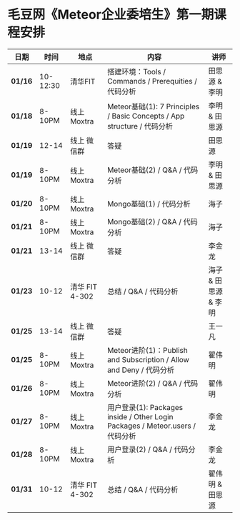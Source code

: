 # 毛豆网《Meteor企业委培生》第一期课程安排

| 日期  | 时间   | 地点 | 内容 | 讲师 |
|-------|-------|------|------|------|
| **01/16** |10-12:30 | 清华FIT | 搭建环境：Tools / Commands / Prerequities / 代码分析 | 田思源 & 李明 |
| **01/18** | 8-10PM  | 线上 Moxtra    | Meteor基础(1): 7 Principles / Basic Concepts / App structure / 代码分析 | 李明 & 田思源     |
| **01/19** | 12-14   | 线上 微信群  | 答疑  | 田思源 |
| **01/19** | 8-10PM  | 线上 Moxtra | Meteor基础(2) / Q&A  / 代码分析 | 李明 & 田思源 |
| **01/20** | 8-10PM  | 线上 Moxtra    | Mongo基础(1) / 代码分析 | 海子 |
| **01/21** | 8-10PM  | 线上 Moxtra    | Mongo基础(2) / Q&A / 代码分析 | 海子 |
| **01/21** | 13-14   | 线上 微信群  | 答疑  | 李金龙 |
| **01/23** | 10-12   | 清华 FIT 4-302 | 总结 / Q&A / 代码分析 | 海子 & 田思源 & 李明 |
| **01/25** | 13-14   | 线上 微信群  | 答疑  | 王一凡 |
| **01/25** | 8-10PM  | 线上 Moxtra | Meteor进阶(1)：Publish and Subscription / Allow and Deny / 代码分析 | 翟伟明 |
| **01/26** | 8-10PM  | 线上 Moxtra | Meteor进阶(2) /  Q&A / 代码分析 | 翟伟明 |
| **01/27** | 8-10PM  | 线上 Moxtra | 用户登录(1): Packages inside / Other Login Packages / Meteor.users / 代码分析 | 李金龙 |
| **01/28** | 8-10PM  | 线上 Moxtra | 用户登录(2) /  Q&A / 代码分析 | 李金龙 |
| **01/31** | 10-12   | 清华 FIT 4-302 | 总结 / Q&A / 代码分析 | 翟伟明 & 田思源 |

